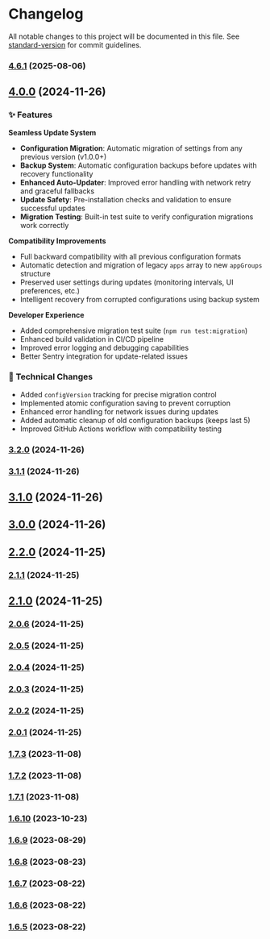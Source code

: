 # Changelog

All notable changes to this project will be documented in this file. See [standard-version](https://github.com/conventional-changelog/standard-version) for commit guidelines.

### [4.6.1](https://github.com/hybes/pairkiller/compare/v4.5.1...v4.6.1) (2025-08-06)

## [4.0.0](https://github.com/hybes/pairkiller/compare/v3.2.0...v4.0.0) (2024-11-26)

### ✨ Features

**Seamless Update System**
- **Configuration Migration**: Automatic migration of settings from any previous version (v1.0.0+)
- **Backup System**: Automatic configuration backups before updates with recovery functionality
- **Enhanced Auto-Updater**: Improved error handling with network retry and graceful fallbacks
- **Update Safety**: Pre-installation checks and validation to ensure successful updates
- **Migration Testing**: Built-in test suite to verify configuration migrations work correctly

**Compatibility Improvements**
- Full backward compatibility with all previous configuration formats
- Automatic detection and migration of legacy `apps` array to new `appGroups` structure
- Preserved user settings during updates (monitoring intervals, UI preferences, etc.)
- Intelligent recovery from corrupted configurations using backup system

**Developer Experience**
- Added comprehensive migration test suite (`npm run test:migration`)
- Enhanced build validation in CI/CD pipeline
- Improved error logging and debugging capabilities
- Better Sentry integration for update-related issues

### 🔧 Technical Changes

- Added `configVersion` tracking for precise migration control
- Implemented atomic configuration saving to prevent corruption
- Enhanced error handling for network issues during updates
- Added automatic cleanup of old configuration backups (keeps last 5)
- Improved GitHub Actions workflow with compatibility testing

### [3.2.0](https://github.com/hybes/pairkiller/compare/v3.1.1...v3.2.0) (2024-11-26)

### [3.1.1](https://github.com/hybes/pairkiller/compare/v3.1.0...v3.1.1) (2024-11-26)

## [3.1.0](https://github.com/hybes/pairkiller/compare/v3.0.0...v3.1.0) (2024-11-26)

## [3.0.0](https://github.com/hybes/pairkiller/compare/v2.2.0...v3.0.0) (2024-11-26)

## [2.2.0](https://github.com/hybes/pairkiller/compare/v2.1.1...v2.2.0) (2024-11-25)

### [2.1.1](https://github.com/hybes/pairkiller/compare/v2.1.0...v2.1.1) (2024-11-25)

## [2.1.0](https://github.com/hybes/pairkiller/compare/v2.0.6...v2.1.0) (2024-11-25)

### [2.0.6](https://github.com/hybes/pairkiller/compare/v2.0.5...v2.0.6) (2024-11-25)

### [2.0.5](https://github.com/hybes/pairkiller/compare/v2.0.4...v2.0.5) (2024-11-25)

### [2.0.4](https://github.com/hybes/pairkiller/compare/v2.0.3...v2.0.4) (2024-11-25)

### [2.0.3](https://github.com/hybes/pairkiller/compare/v2.0.2...v2.0.3) (2024-11-25)

### [2.0.2](https://github.com/hybes/pairkiller/compare/v2.0.1...v2.0.2) (2024-11-25)

### [2.0.1](https://github.com/hybes/pairkiller/compare/v1.8.0...v2.0.1) (2024-11-25)

### [1.7.3](https://github.com/Hybes/pairkiller/compare/v1.7.2...v1.7.3) (2023-11-08)

### [1.7.2](https://github.com/Hybes/pairkiller/compare/v1.7.1...v1.7.2) (2023-11-08)

### [1.7.1](https://github.com/Hybes/pairkiller/compare/v1.7.0...v1.7.1) (2023-11-08)

### [1.6.10](https://github.com/Hybes/pairkiller/compare/v1.6.9...v1.6.10) (2023-10-23)

### [1.6.9](https://github.com/Hybes/pairkiller/compare/v1.6.8...v1.6.9) (2023-08-29)

### [1.6.8](https://github.com/Hybes/pairkiller/compare/v1.6.7...v1.6.8) (2023-08-23)

### [1.6.7](https://github.com/Hybes/pairkiller/compare/v1.6.6...v1.6.7) (2023-08-22)

### [1.6.6](https://github.com/Hybes/pairkiller/compare/v1.6.5...v1.6.6) (2023-08-22)

### [1.6.5](https://github.com/Hybes/pairkiller/compare/v1.0.0...v1.6.5) (2023-08-22)
